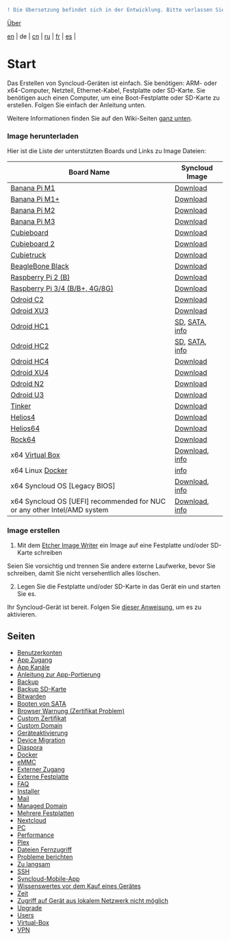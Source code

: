 ```diff
! Die Übersetzung befindet sich in der Entwicklung. Bitte verlassen Sie sich auf die englische Originalversion.
```

[Über](https://github.com/syncloud/docs)

[en](https://github.com/syncloud/platform/wiki) | 
de | 
[cn](https://github.com/syncloud/docs/blob/master/cn/index.md) | 
[ru](https://github.com/syncloud/docs/blob/master/ru/index.md) | 
[fr](https://github.com/syncloud/docs/blob/master/fr/index.md) | 
[es](https://github.com/syncloud/docs/blob/master/es/index.md) | 

# Start

Das Erstellen von Syncloud-Geräten ist einfach. Sie benötigen: ARM- oder x64-Computer, Netzteil, Ethernet-Kabel, Festplatte oder SD-Karte. Sie benötigen auch einen Computer, um eine Boot-Festplatte oder SD-Karte zu erstellen. Folgen Sie einfach der Anleitung unten.

Weitere Informationen finden Sie auf den Wiki-Seiten [ganz unten](https://github.com/syncloud/docs/blob/master/de/index.md#seiten). 

### Image herunterladen

Hier ist die Liste der unterstützten Boards und Links zu Image Dateien: 

|Board Name|Syncloud Image|
|---|---|
|[Banana Pi M1](https://www.banana-pi.org/)|[Download](https://github.com/syncloud/platform/releases/download/)|
|[Banana Pi M1+](https://www.banana-pi.org/)|[Download](https://github.com/syncloud/platform/releases/download/)|
|[Banana Pi M2](https://www.banana-pi.org/)|[Download](https://github.com/syncloud/platform/releases/download/)|
|[Banana Pi M3](https://www.banana-pi.org/)|[Download](https://github.com/syncloud/platform/releases/download/)|
|[Cubieboard](cubieboard.org)|[Download](https://github.com/syncloud/platform/releases/download/)|
|[Cubieboard 2](cubieboard.org)|[Download](https://github.com/syncloud/platform/releases/download/)|
|[Cubietruck](cubieboard.org)|[Download](https://github.com/syncloud/platform/releases/download/)|
|[BeagleBone Black](http://beagleboard.org/Products/BeagleBone+Black)|[Download](https://github.com/syncloud/platform/releases/download/)|
|[Raspberry Pi 2 (B)](http://www.raspberrypi.org/)|[Download](https://github.com/syncloud/platform/releases/download/)|
|[Raspberry Pi 3/4 (B/B+, 4G/8G)](http://www.raspberrypi.org/)|[Download](https://github.com/syncloud/platform/releases/download/)|
|[Odroid C2](https://www.hardkernel.com/shop/odroid-c2)|[Download](https://github.com/syncloud/platform/releases/download/)|
|[Odroid XU3](https://www.hardkernel.com/shop/odroid-xu3)|[Download](https://github.com/syncloud/platform/releases/download/)|
|[Odroid HC1](https://www.hardkernel.com/shop/odroid-hc1-home-cloud-one)|[SD](), [SATA](), [info]()|
|[Odroid HC2](https://www.hardkernel.com/shop/odroid-hc2-home-cloud-two)|[SD](), [SATA](), [info]()|
|[Odroid HC4](https://www.hardkernel.com/shop/odroid-hc4)|[Download](https://github.com/syncloud/platform/releases/download/)|
|[Odroid XU4](https://www.hardkernel.com/shop/odroid-xu4-special-price)|[Download](https://github.com/syncloud/platform/releases/download/)|
|[Odroid N2](https://www.hardkernel.com/shop/odroid-n2-with-4gbyte-ram)|[Download](https://github.com/syncloud/platform/releases/download/)|
|[Odroid U3](https://www.hardkernel.com/shop/odroid-u3)|[Download](https://github.com/syncloud/platform/releases/download/)|
|[Tinker](https://www.asus.com/uk/Single-Board-Computer/Tinker-Board)|[Download](https://github.com/syncloud/platform/releases/download/)|
|[Helios4](http://kobol.io/helios4)|[Download](https://github.com/syncloud/platform/releases/download/)|
|[Helios64](http://kobol.io/helios64)|[Download](https://github.com/syncloud/platform/releases/download/)|
|[Rock64](https://www.pine64.org/)|[Download](https://github.com/syncloud/platform/releases/download/)|
|x64 [Virtual Box](https://www.virtualbox.org/wiki/Downloads)|[Download](https://github.com/syncloud/platform/releases/download/), [info]()|
|x64 Linux [Docker](https://www.docker.com/)|[info]()|
|x64 Syncloud OS [Legacy BIOS]|[Download](https://github.com/syncloud/platform/releases/download/), [info]()|
|x64 Syncloud OS [UEFI] recommended for NUC or any other Intel/AMD system|[Download](https://github.com/syncloud/platform/releases/download/), [info]()|

### Image erstellen

1. Mit dem [Etcher Image Writer](https://www.balena.io/etcher/) ein Image auf eine Festplatte und/oder SD-Karte schreiben

Seien Sie vorsichtig und trennen Sie andere externe Laufwerke, bevor Sie schreiben, damit Sie nicht versehentlich alles löschen.

2. Legen Sie die Festplatte und/oder SD-Karte in das Gerät ein und starten Sie es.

Ihr Syncloud-Gerät ist bereit. Folgen Sie [dieser Anweisung](https://syncloud.org/setup.html), um es zu aktivieren. 

## Seiten

* [Benutzerkonten](https://github.com/syncloud/docs/blob/master/de/content/Accounts.md)
* [App Zugang](https://github.com/syncloud/docs/blob/master/de/content/App-access.md)
* [App Kanäle](https://github.com/syncloud/docs/blob/master/de/content/App-Channels.md)
* [Anleitung zur App-Portierung ](https://github.com/syncloud/docs/blob/master/de/content/App-porting-guide.md)
* [Backup](https://github.com/syncloud/docs/blob/master/de/content/Backup.md)
* [Backup SD-Karte](https://github.com/syncloud/docs/blob/master/de/content/Backup-SD-Card.md)
* [Bitwarden](https://github.com/syncloud/docs/blob/master/de/content/Bitwarden.md)
* [Booten von SATA](https://github.com/syncloud/docs/blob/master/de/content/Boot-from-SATA.md)
* [Browser Warnung (Zertifikat Problem)](https://github.com/syncloud/docs/blob/master/de/content/Browser-warning-(certificate-problem).md)
* [Custom Zertifikat](https://github.com/syncloud/docs/blob/master/de/content/Custom-certificate.md)
* [Custom Domain](https://github.com/syncloud/docs/blob/master/de/content/Custom-domain.md)
* [Geräteaktivierung](https://github.com/syncloud/docs/blob/master/de/content/Device-activation.md)
* [Device Migration](https://github.com/syncloud/docs/blob/master/de/content/Device-migration.md)
* [Diaspora](https://github.com/syncloud/docs/blob/master/de/content/Diaspora.md)
* [Docker](https://github.com/syncloud/docs/blob/master/de/content/Docker.md)
* [eMMC](https://github.com/syncloud/docs/blob/master/de/content/eMMC.md)
* [Externer Zugang](https://github.com/syncloud/docs/blob/master/de/content/External-access.md)
* [Externe Festplatte](https://github.com/syncloud/docs/blob/master/de/content/External-Disk.md)
* [FAQ](https://github.com/syncloud/docs/blob/master/de/content/FAQ.md)
* [Installer](https://github.com/syncloud/docs/blob/master/de/content/Installer.md)
* [Mail](https://github.com/syncloud/docs/blob/master/de/content/Mail.md)
* [Managed Domain](https://github.com/syncloud/docs/blob/master/de/content/Managed-domain.md)
* [Mehrere Festplatten](https://github.com/syncloud/docs/blob/master/de/content/Multiple-Disks.md)
* [Nextcloud](https://github.com/syncloud/docs/blob/master/de/content/Nextcloud.md)
* [PC](https://github.com/syncloud/docs/blob/master/de/content/PC.md)
* [Performance](https://github.com/syncloud/docs/blob/master/de/content/Performance.md)
* [Plex](https://github.com/syncloud/docs/blob/master/de/content/Plex.md)
* [Dateien Fernzugriff](https://github.com/syncloud/docs/blob/master/de/content/Remote-file-access.md)
* [Probleme berichten](https://github.com/syncloud/docs/blob/master/de/content/Report-problems.md)
* [Zu langsam](https://github.com/syncloud/docs/blob/master/de/content/Slow.md)
* [SSH](https://github.com/syncloud/docs/blob/master/de/content/SSH.md)
* [Syncloud-Mobile-App](https://github.com/syncloud/docs/blob/master/de/content/Syncloud-Mobile-App.md)
* [Wissenswertes vor dem Kauf eines Gerätes](https://github.com/syncloud/docs/blob/master/de/content/Things-to-know-before-buying-a-device.md)
* [Zeit](https://github.com/syncloud/docs/blob/master/de/content/Time.md)
* [Zugriff auf Gerät aus lokalem Netzwerk nicht möglich](https://github.com/syncloud/docs/blob/master/de/content/Unable-to-access-device-from-local-network.md)
* [Upgrade](https://github.com/syncloud/docs/blob/master/de/content/Upgrade.md)
* [Users](https://github.com/syncloud/docs/blob/master/de/content/Users.md)
* [Virtual-Box](https://github.com/syncloud/docs/blob/master/de/content/Virtual-Box.md)
* [VPN](https://github.com/syncloud/docs/blob/master/de/content/VPN.md)
